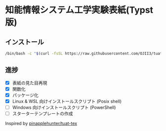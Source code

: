 # 知能情報システム工学実験表紙(Typst版)

## インストール

```bash
/bin/bash -c "$(curl -fsSL https://raw.githubusercontent.com/OJII3/tuat-typst/main/install.sh)"
```

## 進捗

- [x] 表紙の見た目再現
- [x] 関数化
- [x] パッケージ化
- [x] Linux & WSL 向けインストールスクリプト (Posix shell)
- [ ] Windows 向けインストールスクリプト (PowerShell)
- [ ] スターターテンプレートの作成

Inspired by [pinapplehunter/tuat-tex](https://github.com/pineapplehunter/tuat-tex)

